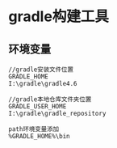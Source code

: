 # gradle构建工具



## 环境变量

```
//gradle安装文件位置
GRADLE_HOME
I:\gradle\gradle4.6

//gradle本地仓库文件夹位置
GRADLE_USER_HOME  
I:\gradle\gradle_repository

path环境变量添加
%GRADLE_HOME%\bin
```

